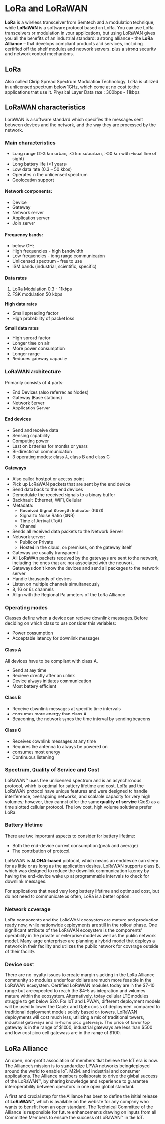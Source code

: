 # LoRa and LoRaWAN 

**LoRa** is a wireless transceiver from Semtech and a modulation technique, while **LoRaWAN** is a software protocol based on LoRa. You can use LoRa transceivers or modulation in your applications, but using LoRaWAN gives you all the benefits of an industrial standard: a strong alliance – the **LoRa Alliance** – that develops compliant products and services, including certified off the shelf modules and network servers, plus a strong security and network control mechanisms. 

## LoRa
Also called Chrip Spread Spectrum Modulation Technology.
LoRa is utilized in unlicensed spectrum below 1GHz, which come at no cost to the applications that use it.
Physical Layer
Data rate : 300bps - 11kbps

## LoRaWAN characteristics
LoraWAN is a software standard which specifies the messages sent between devices and the network, and the way they are processed by the network.

### Main characteristics
* Long range (2-3 km urban, >5 km suburban, >50 km with visual line of sight)
* Long battery life (>1 years)
* Low data rate (0.3 – 50 kbps)
* Operates in the unlicensed spectrum
* Geolocation support

#### Network components:
* Device
* Gateway
* Network server
* Application server
* Join server

#### Frequency bands:
* below  GHz
* High frequencies - high bandwidth
* Low frequencies - long range communication
* Unlicensed spectrum - free to use
* ISM bands (industrial, scientific, specific)

#### Data rates
1. LoRa Modulation 0.3 - 11kbps
2. FSK modulation 50 kbps

**High data rates**
* Small spreading factor
* High probability of packet loss

**Small data rates**
* High spread factor
* Longer time on air
* More power consumption
* Longer range
* Reduces gateway capacity

### LoRaWAN architecture
Primarily consists of 4 parts:
* End Devices (also referred as Nodes)
* Gateway (Base stations)
* Network Server
* Application Server
#### End devices
* Send and receive data
* Sensing capability
* Computing power
* Last on batteries for months or years
* Bi-directional communication
* 3 operating modes: class A, class B and class C
#### Gateways
* Also called hostpot or access point
* Pick up LoRaWAN packets that are sent by the end device
* Send data back to the end devices
* Demodulate the received signals to a binary buffer
* Backhault: Ethernet, WiFi, Cellular
* Metadata:
    * Received Signal Strength Indicator (RSSI)
    * Signal to Noise Ratio (SNR)
    * Time of Arrival (ToA)
    * Channel
* Sends all received data packets to the Network Server
* Network server:
    * Public or Private
    * Hosted in the cloud, on premises, on the gateway itself
* Gateway are usually transparent
* All LoRaWAn packets received by the gateways are sent to the network, including the ones that are not associated with the network.
* Gateways don't know the devices and send all packages to the network server
* Handle thousands of devices
* Listen on multiple channels simultaneously
* 8, 16 or 64 channels
* Align with the Regional Parameters of the LoRa Alliance

### Operating modes
Classes define when a device can recieve downlink messages. Before deciding on which class to use consider this variables:
* Power consumption
* Acceptable latency for downlink messages
#### Class A
All devices have to be compliant with class A.
* Send at any time
* Recieve directly after an uplink
* Device always initiates communication
* Most battery efficient
#### Class B
* Receive downlink messages at specific time intervals
* consumes more energy than class A
* Beaconing, the network syncs the time interval by sending beacons
#### Class C
* Receives downlink messages at any time
* Requires the antenna to always be powered on
* consumes most energy
* Continuous listening 


### Spectrum, Quality of Service and Cost
LoRaWAN™ uses free unlicensed spectrum and is an asynchronous protocol, which is optimal for battery lifetime and cost. 
LoRa and the LoRaWAN protocol have unique features and were designed to handle interference, overlapping networks, and scalable capacity for very high volumes; however, they cannot offer the same **quality of service** (QoS) as a time slotted cellular protocol. 
The low cost, high volume solutions prefer LoRa.

### Battery lifetime
There are two important aspects to consider for battery lifetime: 
* Both the end-device current consumption (peak and average)
* The contribution of protocol.

LoRaWAN is **ALOHA-based** protocol, which means an enddevice can sleep for as little or as long as the application desires. 
LoRaWAN supports class B, which was designed to reduce the downlink communication latency by having the end-device wake up at programmable intervals to check for downlink messages.

For applications that need very long battery lifetime and optimized cost, but do not need to communicate as often, LoRa is a better option.

### Network coverage
LoRa components and the LoRaWAN ecosystem are mature and production-ready
now, while nationwide deployments are still in the rollout phase. One significant attribute of the LoRaWAN ecosystem is the components’ operability in the private or enterprise model as well as the public network model. Many large enterprises are planning a hybrid model that deploys a network in their facility and utilizes the public network for coverage outside of their facility.

### Device cost
There are no royalty issues to create margin stacking in the LoRa Alliance community so modules under four dollars are much more feasible in the LoRaWAN ecosystem. Certified LoRaWAN modules today are in the $7-10 range but are expected to reach the $4-5 as integration and volumes mature within the ecosystem. Alternatively, today cellular LTE modules struggle to
get below $20.
For IoT and LPWAN, different deployment models will be used to lower the CapEx and OpEx costs of deployment compared to traditional deployment models solely based on towers. LoRaWAN deployments will cost much less, utilizing a mix of traditional towers, industrial gateways and in-home pico gateways. The price of tower top gateway is in the range of $1000, industrial gateways are less than $500 and low cost pico cell gateways are in the range of $100.



## LoRa Alliance
An open, non-profit association of members that believe
the IoT era is now. The Alliance’s mission is to standardize LPWA networks beingdeployed around the world to enable IoT, M2M, and industrial and consumer applications. 
The Alliance members collaborate to drive the global success of the
LoRaWAN™, by sharing knowledge and experience to guarantee interoperability between operators in one open global standard.

A first and crucial step for the Alliance has been to define the initial release of **LoRaWAN™**, which is available on the website for any company who wants to benefit from an open standard.
The Technical Committee of the Alliance is responsible for future enhancements drawing on inputs from all Committee Members to ensure the success of LoRaWAN™ in the IoT.


